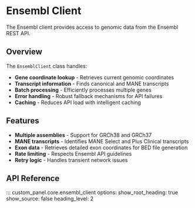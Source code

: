 # Ensembl Client

The Ensembl client provides access to genomic data from the Ensembl REST API.

## Overview

The `EnsemblClient` class handles:

- **Gene coordinate lookup** - Retrieves current genomic coordinates
- **Transcript information** - Finds canonical and MANE transcripts
- **Batch processing** - Efficiently processes multiple genes
- **Error handling** - Robust fallback mechanisms for API failures
- **Caching** - Reduces API load with intelligent caching

## Features

- **Multiple assemblies** - Support for GRCh38 and GRCh37
- **MANE transcripts** - Identifies MANE Select and Plus Clinical transcripts
- **Exon data** - Retrieves detailed exon coordinates for BED file generation
- **Rate limiting** - Respects Ensembl API guidelines
- **Retry logic** - Handles transient network issues

## API Reference

::: custom_panel.core.ensembl_client
    options:
      show_root_heading: true
      show_source: false
      heading_level: 2